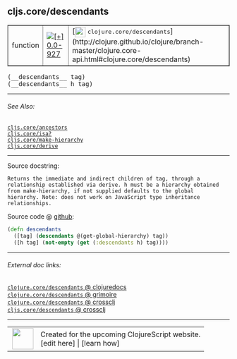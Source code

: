 ## cljs.core/descendants



 <table border="1">
<tr>
<td>function</td>
<td><a href="https://github.com/cljsinfo/cljs-api-docs/tree/0.0-927"><img valign="middle" alt="[+] 0.0-927" title="Added in 0.0-927" src="https://img.shields.io/badge/+-0.0--927-lightgrey.svg"></a> </td>
<td>
[<img height="24px" valign="middle" src="http://i.imgur.com/1GjPKvB.png"> <samp>clojure.core/descendants</samp>](http://clojure.github.io/clojure/branch-master/clojure.core-api.html#clojure.core/descendants)
</td>
</tr>
</table>


 <samp>
(__descendants__ tag)<br>
</samp>
 <samp>
(__descendants__ h tag)<br>
</samp>

---



###### See Also:

[`cljs.core/ancestors`](../cljs.core/ancestors.md)<br>
[`cljs.core/isa?`](../cljs.core/isaQMARK.md)<br>
[`cljs.core/make-hierarchy`](../cljs.core/make-hierarchy.md)<br>
[`cljs.core/derive`](../cljs.core/derive.md)<br>

---


Source docstring:

```
Returns the immediate and indirect children of tag, through a
relationship established via derive. h must be a hierarchy obtained
from make-hierarchy, if not supplied defaults to the global
hierarchy. Note: does not work on JavaScript type inheritance
relationships.
```


Source code @ [github](https://github.com/clojure/clojurescript/blob/r2341/src/cljs/cljs/core.cljs#L8382-L8389):

```clj
(defn descendants
  ([tag] (descendants @(get-global-hierarchy) tag))
  ([h tag] (not-empty (get (:descendants h) tag))))
```

<!--
Repo - tag - source tree - lines:

 <pre>
clojurescript @ r2341
└── src
    └── cljs
        └── cljs
            └── <ins>[core.cljs:8382-8389](https://github.com/clojure/clojurescript/blob/r2341/src/cljs/cljs/core.cljs#L8382-L8389)</ins>
</pre>

-->

---



###### External doc links:

[`clojure.core/descendants` @ clojuredocs](http://clojuredocs.org/clojure.core/descendants)<br>
[`clojure.core/descendants` @ grimoire](http://conj.io/store/v1/org.clojure/clojure/1.7.0-beta3/clj/clojure.core/descendants/)<br>
[`clojure.core/descendants` @ crossclj](http://crossclj.info/fun/clojure.core/descendants.html)<br>
[`cljs.core/descendants` @ crossclj](http://crossclj.info/fun/cljs.core.cljs/descendants.html)<br>

---

 <table>
<tr><td>
<img valign="middle" align="right" width="48px" src="http://i.imgur.com/Hi20huC.png">
</td><td>
Created for the upcoming ClojureScript website.<br>
[edit here] | [learn how]
</td></tr></table>

[edit here]:https://github.com/cljsinfo/cljs-api-docs/blob/master/cljsdoc/cljs.core/descendants.cljsdoc
[learn how]:https://github.com/cljsinfo/cljs-api-docs/wiki/cljsdoc-files

<!--

This information was too distracting to show to readers, but I'll leave it
commented here since it is helpful to:

- pretty-print the data used to generate this document
- and show how to retrieve that data



The API data for this symbol:

```clj
{:ns "cljs.core",
 :name "descendants",
 :signature ["[tag]" "[h tag]"],
 :history [["+" "0.0-927"]],
 :type "function",
 :related ["cljs.core/ancestors"
           "cljs.core/isa?"
           "cljs.core/make-hierarchy"
           "cljs.core/derive"],
 :full-name-encode "cljs.core/descendants",
 :source {:code "(defn descendants\n  ([tag] (descendants @(get-global-hierarchy) tag))\n  ([h tag] (not-empty (get (:descendants h) tag))))",
          :title "Source code",
          :repo "clojurescript",
          :tag "r2341",
          :filename "src/cljs/cljs/core.cljs",
          :lines [8382 8389]},
 :full-name "cljs.core/descendants",
 :clj-symbol "clojure.core/descendants",
 :docstring "Returns the immediate and indirect children of tag, through a\nrelationship established via derive. h must be a hierarchy obtained\nfrom make-hierarchy, if not supplied defaults to the global\nhierarchy. Note: does not work on JavaScript type inheritance\nrelationships."}

```

Retrieve the API data for this symbol:

```clj
;; from Clojure REPL
(require '[clojure.edn :as edn])
(-> (slurp "https://raw.githubusercontent.com/cljsinfo/cljs-api-docs/catalog/cljs-api.edn")
    (edn/read-string)
    (get-in [:symbols "cljs.core/descendants"]))
```

-->
